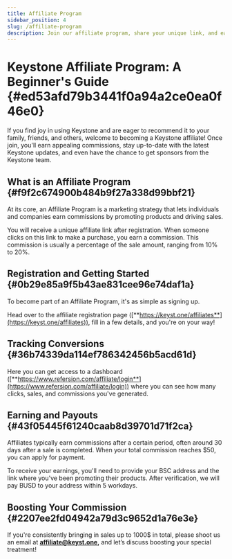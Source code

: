 ```yaml
---
title: Affiliate Program
sidebar_position: 4
slug: /affiliate-program
description: Join our affiliate program, share your unique link, and earn commissions on referrals. Monetize your influence today!
---
```




# Keystone **Affiliate Program: A Beginner's Guide** {#ed53afd79b3441f0a94a2ce0ea0f46e0}


If you find joy in using Keystone and are eager to recommend it to your family, friends, and others, welcome to becoming a Keystone affiliate! Once join, you'll earn appealing commissions, stay up-to-date with the latest Keystone updates, and even have the chance to get sponsors from the Keystone team.


## **What is an Affiliate Program** {#f9f2c674900b484b9f27a338d99bbf21}


At its core, an Affiliate Program is a marketing strategy that lets individuals and companies earn commissions by promoting products and driving sales. 


You will receive a unique affiliate link after registration. When someone clicks on this link to make a purchase, you earn a commission. This commission is usually a percentage of the sale amount, ranging from 10% to 20%.


## **Registration and Getting Started** {#0b29e85a9f5b43ae831cee96e74daf1a}


To become part of an Affiliate Program, it's as simple as signing up. 


Head over to the affiliate registration page ([**https://keyst.one/affiliates**](https://keyst.one/affiliates)), fill in a few details, and you're on your way!


## **Tracking Conversions** {#36b74339da114ef786342456b5acd61d}


Here you can get access to a dashboard ([**https://www.refersion.com/affiliate/login**](https://www.refersion.com/affiliate/login)) where you can see how many clicks, sales, and commissions you've generated.


## **Earning and Payouts** {#43f05445f61240caab8d39701d71f2ca}


Affiliates typically earn commissions after a certain period, often around 30 days after a sale is completed. When your total commission reaches $50, you can apply for payment. 


To receive your earnings, you'll need to provide your BSC address and the link where you've been promoting their products. After verification, we will pay BUSD to your address within 5 workdays.


## **Boosting Your Commission** {#2207ee2fd04942a79d3c9652d1a76e3e}


If you're consistently bringing in sales up to 1000$ in total, please shoot us an email at [**affiliate@keyst.one**](mailto:affiliate@keyst.one)**,** and let’s discuss boosting your special treatment! 

